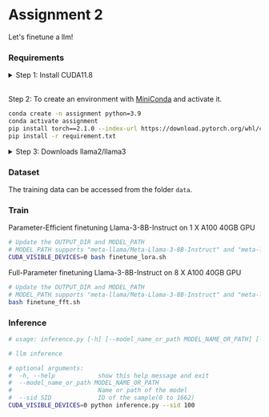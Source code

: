 Assignment 2
====================

Let's finetune a llm!

### Requirements

<details>
<summary> Step 1: Install CUDA11.8 </summary>

```bash
wget https://raw.githubusercontent.com/TimDettmers/bitsandbytes/main/install_cuda.sh
# replace /xxx/cuda to the correct path
bash install_cuda.sh 118 /xxx/cuda

# replace /xxx/cuda to the correct path
# add to ~/.bashrc
echo 'export LD_LIBRARY_PATH=/xxx/cuda/cuda-11.8/lib64:$LD_LIBRARY_PATH' >> ~/.bashrc
echo 'export PATH=/xxx/cuda/cuda-11.8/bin:$PATH' >> ~/.bashrc

# check if it is 11.8
nvcc --version
```

</details>

<br>

Step 2: To create an environment with [MiniConda](https://docs.conda.io/en/latest/miniconda.html) and activate it.

```bash
conda create -n assignment python=3.9
conda activate assignment
pip install torch==2.1.0 --index-url https://download.pytorch.org/whl/cu118
pip install -r requirement.txt
```

<details>
<summary> Step 3: Downloads llama2/llama3 </summary>

```bash
export TOKEN='xxxx'
# downloads llama2
python -c "import os; from transformers import AutoModel; AutoModel.from_pretrained('meta-llama/Llama-2-7b-chat-hf', token=os.environ['TOKEN'])"
# downloads llama3
python -c "import os; from transformers import AutoModel; AutoModel.from_pretrained('meta-llama/Meta-Llama-3-8B-Instruct', token=os.environ['TOKEN'])"
```
</details>

### Dataset

The training data can be accessed from the folder `data`.

### Train

Parameter-Efficient finetuning Llama-3-8B-Instruct on 1 X A100 40GB GPU

```bash
# Update the OUTPUT_DIR and MODEL_PATH
# MODEL_PATH supports "meta-llama/Meta-Llama-3-8B-Instruct" and "meta-llama/Llama-2-7b-chat-hf"
CUDA_VISIBLE_DEVICES=0 bash finetune_lora.sh
```

Full-Parameter finetuning Llama-3-8B-Instruct on 8 X A100 40GB GPU

```bash
# Update the OUTPUT_DIR and MODEL_PATH
# MODEL_PATH supports "meta-llama/Meta-Llama-3-8B-Instruct" and "meta-llama/Llama-2-7b-chat-hf"
bash finetune_fft.sh
```


### Inference

```bash
# usage: inference.py [-h] [--model_name_or_path MODEL_NAME_OR_PATH] [--sid SID]

# llm inference

# optional arguments:
#  -h, --help            show this help message and exit
#  --model_name_or_path MODEL_NAME_OR_PATH
#                        Name or path of the model
#  --sid SID             ID of the sample(0 to 1662)
CUDA_VISIBLE_DEVICES=0 python inference.py --sid 100
```
